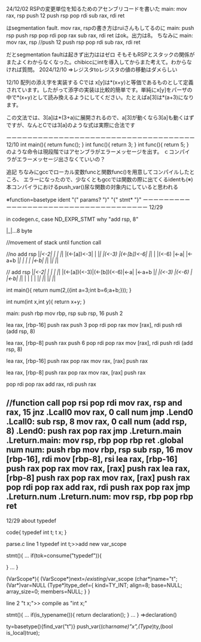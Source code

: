 24/12/02
RSPの変更単位を知るためのアセンブリコードを書いた
main:
  mov rax, rsp
  push 12
  push rsp 
  pop rdi
  sub rax, rdi
  ret

はsegmentation fault.
  mov rax, rspの書き方はruiさんもしてるのに
main:
  push rsp
  push rsp 
  pop rdi
  pop rax
  sub rax, rdi
  ret
はok。出力は8。
ちなみに
main:
  mov rax, rsp
  //push 12
  push rsp 
  pop rdi
  sub rax, rdi
  ret
  
だとsegmentation faultは起きず出力ははゼロ
そもそもRSPとスタックの関係がまたよくわからなくなった。chibiccにintを導入してからまた考えて。わからなければ質問。
2024/12/10
=>レジスタtoレジスタの値の移動はダメらしい

12/10
配列の添え字を実装する
Cでは x[y]は*(x+y)と等価であるものとして定義されています。したがって添字の実装は比較的簡単です。単純にx[y]をパーザの中で*(x+y)として読み換えるようにしてください。たとえばa[3]は*(a+3)になります。

この文法では、3[a]は*(3+a)に展開されるので、a[3]が動くなら3[a]も動くはずですが、なんとCでは3[a]のような式は実際に合法です

ーーーーーーーーーーーーーーーーーーーーーーーーーーーーーーーーーーーー
12/10
int main(){
    return func();
}
int func(){
    return 3;
}
int func(){
    return 5;
}
のような命令は現段階ではアセンブラがエラーメッセージを出す。
ｃコンパイラがエラーメッセージ出さなくていいの？

追記
ちなみにgccでローカル変数funcと関数func()を用意してコンパイルしたところ、
エラーになったので、少なくともgccでは関数の際に出てくるidentも(※)
本コンパイラにおけるpush_var()尿な関数の対象内にしていると思われる

※function=basetype ident "(" params? ")" "{" stmt* "}"
ーーーーーーーーーーーーーーーーーーーーーーーーーーーーーーーーーーーー
12/29

in codegen.c, case ND_EXPR_STMT
why "add rsp, 8"

|_|...8 byte

//movement of stack until function call

//no add rsp
|_|<-2|          |          |
|_|   |(<-[a])<-3|          |
|_|   |(<-3)     |(<-[b])<-6|
|_|   |          |(<-6)     |<-a|   |<-a+b
|_|   |          |          |   |<-b|
|_|
|_|
|_|

// add rsp
|_|<-2|            |            |   |
|_|   |(<-[a])(<-3)|(<-[b])(<-6)|<-a|   |<-a+b
|_|   |(<-3)       |(<-6)       |   |<-b|
|_|   |            |            |   |
|_|
|_|
|_|
|_|

int main(){
    return num(2,({int a=3;int b=6;a+b;}));
}

int num(int x,int y){
    return x+y;
}

>>

main:
  push rbp
  mov rbp, rsp
  sub rsp, 16
  push 2

  lea rax, [rbp-16]
  push rax
  push 3
  pop rdi
  pop rax
  mov [rax], rdi
  push rdi
  (add rsp, 8)

  lea rax, [rbp-8]
  push rax
  push 6
  pop rdi
  pop rax
  mov [rax], rdi
  push rdi
  (add rsp, 8)

  lea rax, [rbp-16]
  push rax
  pop rax
  mov rax, [rax]
  push rax

  lea rax, [rbp-8]
  push rax
  pop rax
  mov rax, [rax]
  push rax

  pop rdi
  pop rax
  add rax, rdi
  push rax

//function call
  pop rsi
  pop rdi
  mov rax, rsp
  and rax, 15
  jnz .Lcall0
  mov rax, 0
  call num
  jmp .Lend0
.Lcall0:
  sub rsp, 8
  mov rax, 0
  call num
  (add rsp, 8)
.Lend0:
  push rax
  pop rax
  jmp .Lreturn.main
.Lreturn.main:
  mov rsp, rbp
  pop rbp
  ret
.global num
num:
  push rbp
  mov rbp, rsp
  sub rsp, 16
  mov [rbp-16], rdi
  mov [rbp-8], rsi
  lea rax, [rbp-16]
  push rax
  pop rax
  mov rax, [rax]
  push rax
  lea rax, [rbp-8]
  push rax
  pop rax
  mov rax, [rax]
  push rax
  pop rdi
  pop rax
  add rax, rdi
  push rax
  pop rax
  jmp .Lreturn.num
.Lreturn.num:
  mov rsp, rbp
  pop rbp
  ret
------------------------------------------------------------
12/29
about typedef

code{
typedef int t;
t x;
}

parse.c
line 1 typedef int t;>>add new var_scope

stmt(){
  ...
  if(tok=consume("typedef")){

  }
  ...
}
>>
(VarScope*){
  (VarScope*)next=/*existing*/var_scope
  (char*)name="t";
  (Var*)var=NULL
  (Type*)type_def={
    kind=TY_INT;
    align=8;
    base=NULL;
    array_size=0;
    members=NULL;
  }
}

line 2 "t x;">> compile as "int x;"

stmt(){
  ...
  if(is_typename()){
    return declaration();
  }
  ...
}
=>declaration()
>>
ty=basetype(){find_var("t")}
push_var((char*name)"x",(Type*)ty,(bool is_local)true);
